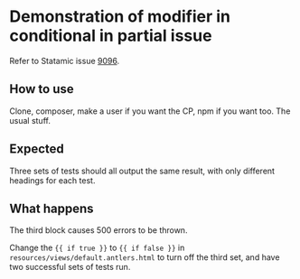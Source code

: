 # Demonstration of modifier in conditional in partial issue

Refer to Statamic issue [9096](https://github.com/statamic/cms/issues/9096).

## How to use

Clone, composer, make a user if you want the CP, npm if you want too. The usual stuff.

## Expected

Three sets of tests should all output the same result, with only different headings for each test.

## What happens

The third block causes 500 errors to be thrown.

Change the `{{ if true }}` to `{{ if false }}` in `resources/views/default.antlers.html` to turn off the third set, 
and have two successful sets of tests run.  
